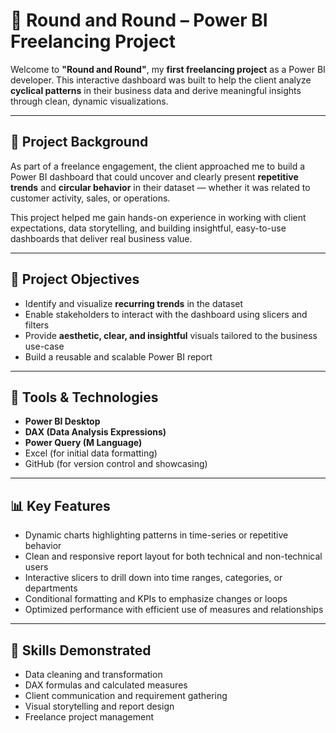 # 🎯 Round and Round – Power BI Freelancing Project

Welcome to **"Round and Round"**, my **first freelancing project** as a Power BI developer. This interactive dashboard was built to help the client analyze **cyclical patterns** in their business data and derive meaningful insights through clean, dynamic visualizations.

---

## 📖 Project Background

As part of a freelance engagement, the client approached me to build a Power BI dashboard that could uncover and clearly present **repetitive trends** and **circular behavior** in their dataset — whether it was related to customer activity, sales, or operations.

This project helped me gain hands-on experience in working with client expectations, data storytelling, and building insightful, easy-to-use dashboards that deliver real business value.

---

## 💼 Project Objectives

- Identify and visualize **recurring trends** in the dataset  
- Enable stakeholders to interact with the dashboard using slicers and filters  
- Provide **aesthetic, clear, and insightful** visuals tailored to the business use-case  
- Build a reusable and scalable Power BI report

---

## 🧰 Tools & Technologies

- **Power BI Desktop**
- **DAX (Data Analysis Expressions)**
- **Power Query (M Language)**
- Excel (for initial data formatting)
- GitHub (for version control and showcasing)

---

## 📊 Key Features

- Dynamic charts highlighting patterns in time-series or repetitive behavior  
- Clean and responsive report layout for both technical and non-technical users  
- Interactive slicers to drill down into time ranges, categories, or departments  
- Conditional formatting and KPIs to emphasize changes or loops  
- Optimized performance with efficient use of measures and relationships

---

## 🧠 Skills Demonstrated

- Data cleaning and transformation  
- DAX formulas and calculated measures  
- Client communication and requirement gathering  
- Visual storytelling and report design  
- Freelance project management


